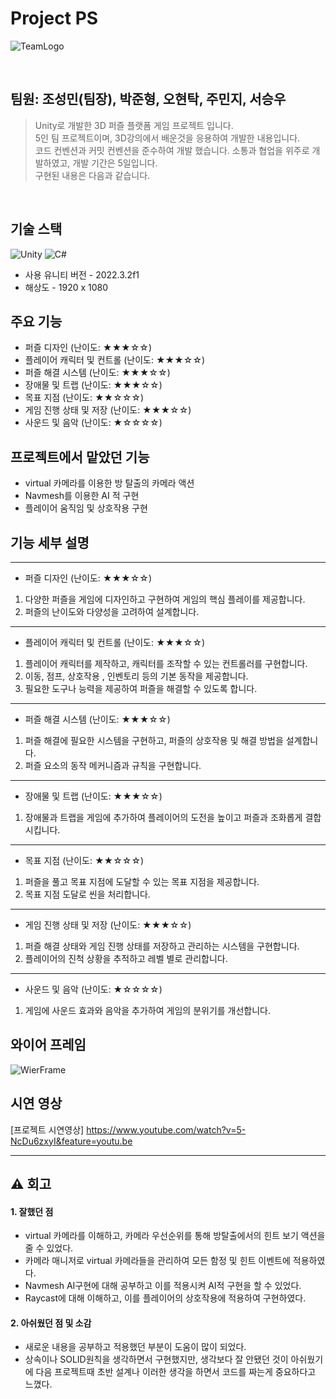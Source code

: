 # Project PS

![TeamLogo](https://cdn-icons-png.flaticon.com/512/7053/7053250.png)

</br>

## 팀원: 조성민(팀장), 박준형, 오현탁, 주민지, 서승우

> Unity로 개발한 3D 퍼즐 플랫폼 게임 프로젝트 입니다.  
> 5인 팀 프로젝트이며, 3D강의에서 배운것을 응용하여 개발한 내용입니다.  
> 코드 컨벤션과 커밋 컨벤션을 준수하여 개발 했습니다.
> 소통과 협업을 위주로 개발하였고, 개발 기간은 5일입니다.  
> 구현된 내용은 다음과 같습니다.

</br>

##  기술 스택

![Unity](https://img.shields.io/badge/-Unity-%23000000?style=flat-square&logo=Unity)
![C#](https://img.shields.io/badge/-C%23-%7ED321?logo=Csharp&style=flat)
* 사용 유니티 버전 - 2022.3.2f1
* 해상도 - 1920 x 1080


## 주요 기능
* 퍼즐 디자인 (난이도: ★★★☆☆)
* 플레이어 캐릭터 및 컨트롤 (난이도: ★★★☆☆)
* 퍼즐 해결 시스템 (난이도: ★★★☆☆)
* 장애물 및 트랩 (난이도: ★★★☆☆)
* 목표 지점 (난이도: ★★☆☆☆)
* 게임 진행 상태 및 저장 (난이도: ★★★☆☆)
* 사운드 및 음악 (난이도: ★☆☆☆☆)

## 프로젝트에서 맡았던 기능
* virtual 카메라를 이용한 방 탈출의 카메라 액션
* Navmesh를 이용한 AI 적 구현
* 플레이어 움직임 및 상호작용 구현

## 기능 세부 설명
***
* 퍼즐 디자인 (난이도: ★★★☆☆)
1. 다양한 퍼즐을 게임에 디자인하고 구현하여 게임의 핵심 플레이를 제공합니다.
2. 퍼즐의 난이도와 다양성을 고려하여 설계합니다.
***
* 플레이어 캐릭터 및 컨트롤 (난이도: ★★★☆☆)
1. 플레이어 캐릭터를 제작하고, 캐릭터를 조작할 수 있는 컨트롤러를 구현합니다.
2. 이동, 점프, 상호작용 , 인벤토리 등의 기본 동작을 제공합니다.
3. 필요한 도구나 능력을 제공하여 퍼즐을 해결할 수 있도록 합니다.
***
* 퍼즐 해결 시스템 (난이도: ★★★☆☆)
1. 퍼즐 해결에 필요한 시스템을 구현하고, 퍼즐의 상호작용 및 해결 방법을 설계합니다.
2. 퍼즐 요소의 동작 메커니즘과 규칙을 구현합니다.
***
* 장애물 및 트랩 (난이도: ★★★☆☆)
1. 장애물과 트랩을 게임에 추가하여 플레이어의 도전을 높이고 퍼즐과 조화롭게 결합시킵니다.
***
* 목표 지점 (난이도: ★★☆☆☆)
1. 퍼즐을 풀고 목표 지점에 도달할 수 있는 목표 지점을 제공합니다.
2. 목표 지점 도달로 씬을 처리합니다.
***
* 게임 진행 상태 및 저장 (난이도: ★★★☆☆)
1. 퍼즐 해결 상태와 게임 진행 상태를 저장하고 관리하는 시스템을 구현합니다.
2. 플레이어의 진척 상황을 추적하고 레벨 별로 관리합니다.
***
* 사운드 및 음악 (난이도: ★☆☆☆☆)
1. 게임에 사운드 효과와 음악을 추가하여 게임의 분위기를 개선합니다.
 
   


## 와이어 프레임

![WierFrame](https://teamsparta.notion.site/image/https%3A%2F%2Fprod-files-secure.s3.us-west-2.amazonaws.com%2F83c75a39-3aba-4ba4-a792-7aefe4b07895%2F5993d9c4-13f1-436f-95ac-bbf572f4034c%2FUntitled.png?table=block&id=d9ccb30b-de19-4d13-81df-fb1773146fd7&spaceId=83c75a39-3aba-4ba4-a792-7aefe4b07895&width=1470&userId=&cache=v2)

## 시연 영상

[프로젝트 시연영상] https://www.youtube.com/watch?v=5-NcDu6zxyI&feature=youtu.be

***

## ⚠ 회고

#### 1. 잘했던 점

- virtual 카메라를 이해하고, 카메라 우선순위를 통해 방탈출에서의 힌트 보기 액션을 줄 수 있었다.
- 카메라 매니저로 virtual 카메라들을 관리하여 모든 함정 및 힌트 이벤트에 적용하였다.
- Navmesh AI구현에 대해 공부하고 이를 적용시켜 AI적 구현을 할 수 있었다.
- Raycast에 대해 이해하고, 이를 플레이어의 상호작용에 적용하여 구현하였다.

#### 2. 아쉬웠던 점 및 소감

- 새로운 내용을 공부하고 적용했던 부분이 도움이 많이 되었다.
- 상속이나 SOLID원칙을 생각하면서 구현했지만, 생각보다 잘 안됐던 것이 아쉬웠기에 다음 프로젝트때 초반 설계나 이러한 생각을 하면서 코드를 짜는게 중요하다고 느꼈다.


